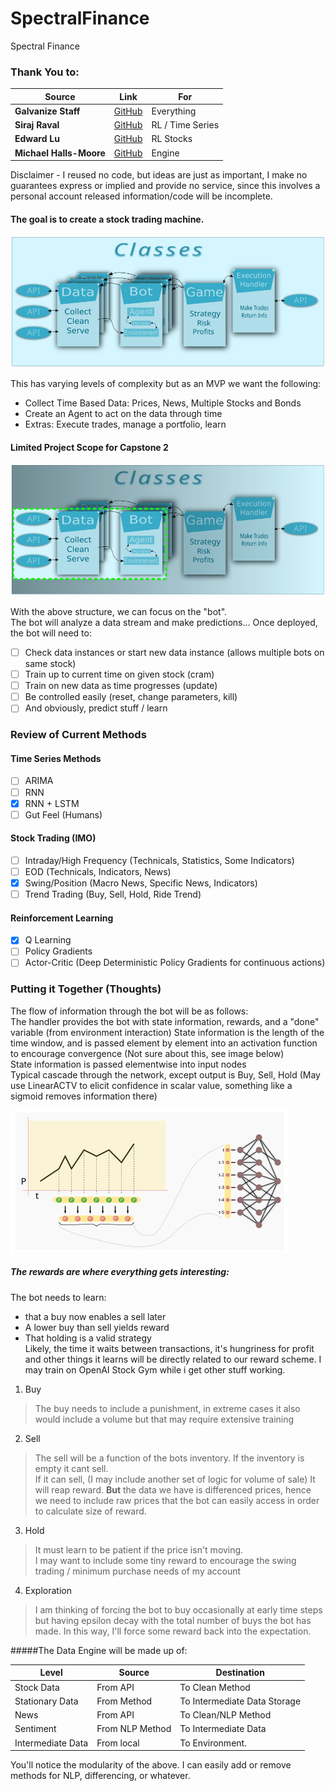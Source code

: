 # SpectralFinance
Spectral Finance

### Thank You to:   
Source|Link|For   
------- |  -------- | -------   
**Galvanize Staff** | [GitHub](https://github.com/gSchool) | Everything
**Siraj Raval** | [GitHub](https://github.com/llSourcell) | RL / Time Series
**Edward Lu** | [GitHub](https://github.com/edwardhdlu) | RL Stocks
**Michael Halls-Moore** | [GitHub](https://github.com/mhallsmoore) | Engine

Disclaimer - I reused no code, but ideas are just as important,
I make no guarantees express or implied and provide no service,
since this involves a personal account released information/code will be incomplete.  

#### The goal is to create a stock trading machine.  
![classes](resources/classes.svg)   

This has varying levels of complexity but as an MVP we want the following:  
* Collect Time Based Data: Prices, News, Multiple Stocks and Bonds  
* Create an Agent to act on the data through time  
* Extras: Execute trades, manage a portfolio, learn   

#### Limited Project Scope for Capstone 2  
![classes_initial](resources/classes_initial.svg)   

With the above structure, we can focus on the "bot".  
The bot will analyze a data stream and make predictions...
Once deployed, the bot will need to:
- [ ] Check data instances or start new data instance (allows multiple bots on same stock)
- [ ] Train up to current time on given stock (cram)
- [ ] Train on new data as time progresses (update)
- [ ] Be controlled easily (reset, change parameters, kill)  
- [ ] And obviously, predict stuff / learn

### Review of Current Methods  
#### Time Series Methods   
- [ ] ARIMA    
- [ ] RNN  
- [x] RNN + LSTM  
- [ ] Gut Feel (Humans)  

#### Stock Trading (IMO)  
- [ ] Intraday/High Frequency (Technicals, Statistics, Some Indicators)  
- [ ] EOD (Technicals, Indicators, News)  
- [x] Swing/Position (Macro News, Specific News, Indicators)   
- [ ] Trend Trading (Buy, Sell, Hold, Ride Trend)  

#### Reinforcement Learning   
- [x] Q Learning    
- [ ] Policy Gradients   
- [ ] Actor-Critic (Deep Deterministic Policy Gradients for continuous actions)   

### Putting it Together  (Thoughts)

The flow of information through the bot will be as follows:  
The handler provides the bot with state information, rewards, and a "done" variable (from environment interaction)
State information is the length of the time window, and is passed element
by element into an activation function to encourage convergence (Not sure about this, see image below)  
State information is passed elementwise into input nodes  
Typical cascade through the network, except output is Buy, Sell, Hold  (May use LinearACTV to elicit confidence in scalar value, something like a sigmoid removes information there)  

![State](resources/state.svg)

##### The rewards are where everything gets interesting:  
The bot needs to learn:
* that a buy now enables a sell later
* A lower buy than sell yields reward  
* That holding is a valid strategy   
Likely, the time it waits between transactions, it's hungriness for profit and other things it learns will
be directly related to our reward scheme. I may train on OpenAI Stock Gym while i get other stuff working.

1. Buy
> The buy needs to include a punishment, in extreme cases it also would include a volume but that may require extensive training  

2. Sell
> The sell will be a function of the bots inventory. If the inventory is empty it cant sell.   
If it can sell, (I may include another set of logic for volume of sale)  It will reap reward. **But** the data we have is differenced prices, hence we need to include raw prices that the bot can easily access in order to calculate size of reward.

3. Hold
> It must learn to be patient if the price isn't moving.   
I may want to include some tiny reward to encourage the swing trading / minimum purchase needs of my account

4. Exploration
> I am thinking of forcing the bot to buy occasionally at early time steps but having epsilon decay with the total number of buys the bot has made. In this way, I'll force some reward back into the expectation.


#####The Data Engine will be made up of:  

Level | Source | Destination  
----- | ------ | ------  
Stock Data | From API | To Clean Method  
Stationary Data | From Method | To Intermediate Data Storage
News | From API | To Clean/NLP Method
Sentiment | From NLP Method | To Intermediate Data
Intermediate Data | From local | To Environment.

You'll notice the modularity of the above. I can easily add or remove methods for NLP, differencing, or whatever.
